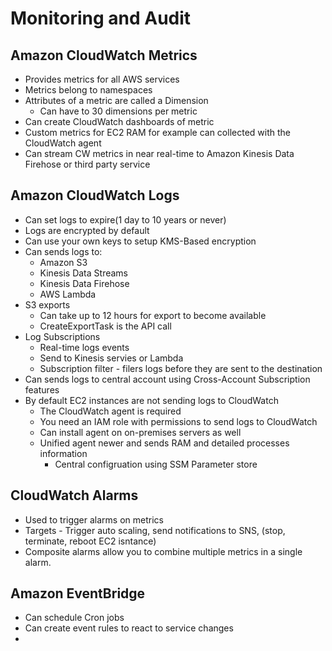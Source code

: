 # Monitoring and Audit

## Amazon CloudWatch Metrics
* Provides metrics for all AWS services
* Metrics belong to namespaces
* Attributes of a metric are called a Dimension
    * Can have to 30 dimensions per metric
* Can create CloudWatch dashboards of metric
* Custom metrics for EC2 RAM for example can collected with the CloudWatch agent
* Can stream CW metrics in near real-time to Amazon Kinesis Data Firehose or third party service

## Amazon CloudWatch Logs
* Can set logs  to expire(1 day to 10 years or never)
* Logs are encrypted by default
* Can use your own keys to setup KMS-Based encryption
* Can sends logs to:
  * Amazon S3
  * Kinesis Data Streams
  * Kinesis Data Firehose
  * AWS Lambda
* S3 exports
  * Can take up to 12 hours for export to become available
  * CreateExportTask is the API call
* Log Subscriptions
  *   Real-time logs events
  *   Send to Kinesis servies or Lambda
  *   Subscription filter - filers logs before they are sent to the destination
* Can sends logs to central account using Cross-Account Subscription features
* By default EC2 instances are not sending logs to CloudWatch
   * The CloudWatch agent is required
   * You need an IAM role with permissions to send logs to CloudWatch
   * Can install agent on on-premises servers as well
   * Unified agent newer and sends RAM and detailed processes information
      * Central configruation using SSM Parameter store 

## CloudWatch Alarms
* Used to trigger alarms on metrics
* Targets - Trigger auto scaling, send notifications to SNS, (stop, terminate, reboot EC2 isntance)
* Composite alarms allow you to combine multiple metrics in a single alarm.

## Amazon EventBridge
* Can schedule Cron jobs
* Can create event rules to react to service changes
* 


